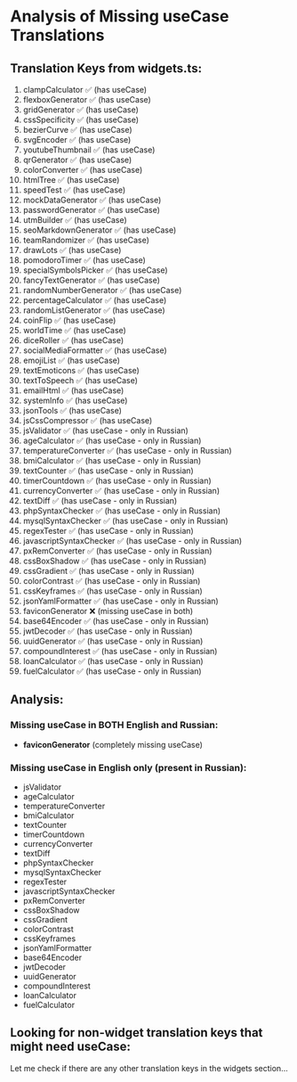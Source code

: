 # Analysis of Missing useCase Translations

## Translation Keys from widgets.ts:

1. clampCalculator ✅ (has useCase)
2. flexboxGenerator ✅ (has useCase) 
3. gridGenerator ✅ (has useCase)
4. cssSpecificity ✅ (has useCase)
5. bezierCurve ✅ (has useCase)
6. svgEncoder ✅ (has useCase)
7. youtubeThumbnail ✅ (has useCase)
8. qrGenerator ✅ (has useCase)
9. colorConverter ✅ (has useCase)
10. htmlTree ✅ (has useCase)
11. speedTest ✅ (has useCase)
12. mockDataGenerator ✅ (has useCase)
13. passwordGenerator ✅ (has useCase)
14. utmBuilder ✅ (has useCase)
15. seoMarkdownGenerator ✅ (has useCase)
16. teamRandomizer ✅ (has useCase)
17. drawLots ✅ (has useCase)
18. pomodoroTimer ✅ (has useCase)
19. specialSymbolsPicker ✅ (has useCase)
20. fancyTextGenerator ✅ (has useCase)
21. randomNumberGenerator ✅ (has useCase)
22. percentageCalculator ✅ (has useCase)
23. randomListGenerator ✅ (has useCase)
24. coinFlip ✅ (has useCase)
25. worldTime ✅ (has useCase)
26. diceRoller ✅ (has useCase)
27. socialMediaFormatter ✅ (has useCase)
28. emojiList ✅ (has useCase)
29. textEmoticons ✅ (has useCase)
30. textToSpeech ✅ (has useCase)
31. emailHtml ✅ (has useCase)
32. systemInfo ✅ (has useCase)
33. jsonTools ✅ (has useCase)
34. jsCssCompressor ✅ (has useCase)
35. jsValidator ✅ (has useCase - only in Russian)
36. ageCalculator ✅ (has useCase - only in Russian)
37. temperatureConverter ✅ (has useCase - only in Russian)
38. bmiCalculator ✅ (has useCase - only in Russian)
39. textCounter ✅ (has useCase - only in Russian)
40. timerCountdown ✅ (has useCase - only in Russian)
41. currencyConverter ✅ (has useCase - only in Russian)
42. textDiff ✅ (has useCase - only in Russian)
43. phpSyntaxChecker ✅ (has useCase - only in Russian)
44. mysqlSyntaxChecker ✅ (has useCase - only in Russian)
45. regexTester ✅ (has useCase - only in Russian)
46. javascriptSyntaxChecker ✅ (has useCase - only in Russian)
47. pxRemConverter ✅ (has useCase - only in Russian)
48. cssBoxShadow ✅ (has useCase - only in Russian)
49. cssGradient ✅ (has useCase - only in Russian)
50. colorContrast ✅ (has useCase - only in Russian)
51. cssKeyframes ✅ (has useCase - only in Russian)
52. jsonYamlFormatter ✅ (has useCase - only in Russian)
53. faviconGenerator ❌ (missing useCase in both)
54. base64Encoder ✅ (has useCase - only in Russian)
55. jwtDecoder ✅ (has useCase - only in Russian)
56. uuidGenerator ✅ (has useCase - only in Russian)
57. compoundInterest ✅ (has useCase - only in Russian)
58. loanCalculator ✅ (has useCase - only in Russian)
59. fuelCalculator ✅ (has useCase - only in Russian)

## Analysis:

### Missing useCase in BOTH English and Russian:
- **faviconGenerator** (completely missing useCase)

### Missing useCase in English only (present in Russian):
- jsValidator
- ageCalculator  
- temperatureConverter
- bmiCalculator
- textCounter
- timerCountdown
- currencyConverter
- textDiff
- phpSyntaxChecker
- mysqlSyntaxChecker
- regexTester
- javascriptSyntaxChecker
- pxRemConverter
- cssBoxShadow
- cssGradient
- colorContrast
- cssKeyframes
- jsonYamlFormatter
- base64Encoder
- jwtDecoder
- uuidGenerator
- compoundInterest
- loanCalculator
- fuelCalculator

## Looking for non-widget translation keys that might need useCase:

Let me check if there are any other translation keys in the widgets section...